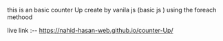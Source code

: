 this is an basic counter Up create by  vanila js (basic js ) using the foreach methood

live link :-- https://nahid-hasan-web.github.io/counter-Up/
